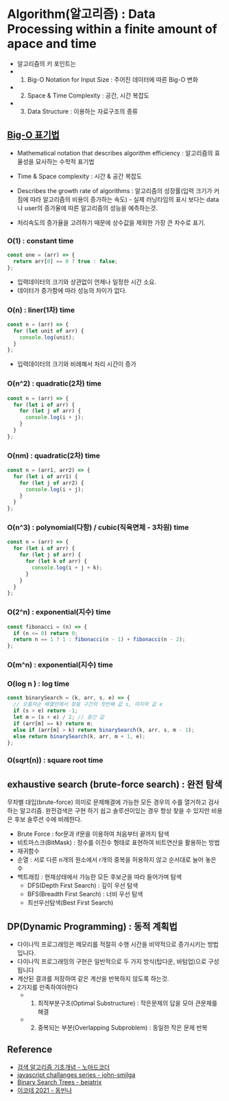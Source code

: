 # Algorithm(알고리즘) : Data Processing within a finite amount of apace and time

- 알고리즘의 키 포인트는
- 1. Big-O Notation for Input Size : 주어진 데이터에 따른 Big-O 변화
- 2. Space & Time Complexity : 공간, 시간 복잡도
- 3. Data Structure : 이용하는 자료구조의 종류

## [Big-O 표기법](https://malonmiming.tistory.com/104)

- Mathematical notation that describes algorithm efficiency : 알고리즘의 효율성을 묘사하는 수학적 표기법
- Time & Space complexity : 시간 & 공간 복잡도
- Describes the growth rate of algorithms : 알고리즘의 성장률(입력 크기가 커짐에 따라 알고리즘의 비용이 증가하는 속도) - 실제 러닝타임의 표시 보다는 data나 user의 증가율에 따른 알고리즘의 성능을 예측하는것.

- 처리속도의 증가율을 고려하기 때문에 상수값을 제외한 가장 큰 차수로 표기.

### O(1) : constant time

```ts
const one = (arr) => {
  return arr[0] == 0 ? true : false;
};
```

- 입력데이터의 크기와 상관없이 언제나 일정한 시간 소요.
- 데이터가 증가함에 따라 성능의 차이가 없다.

### O(n) : liner(1차) time

```ts
const n = (arr) => {
  for (let unit of arr) {
    console.log(unit);
  }
};
```

- 입력데이터의 크기와 비례해서 처리 시간이 증가

### O(n^2) : quadratic(2차) time

```ts
const n = (arr) => {
  for (let i of arr) {
    for (let j of arr) {
      console.log(i + j);
    }
  }
};
```

### O(nm) : quadratic(2차) time

```ts
const n = (arr1, arr2) => {
  for (let i of arr1) {
    for (let j of arr2) {
      console.log(i + j);
    }
  }
};
```

### O(n^3) : polynomial(다항) / cubic(직육면체 - 3차원) time

```ts
const n = (arr) => {
  for (let i of arr) {
    for (let j of arr) {
      for (let k of arr) {
        console.log(i + j + k);
      }
    }
  }
};
```

### O(2^n) : exponential(지수) time

```ts
const fibonacci = (n) => {
  if (n <= 0) return 0;
  return n == 1 ? 1 : fibonacci(n - 1) + fibonacci(n - 2);
};
```

### O(m^n) : exponential(지수) time

### O(log n ) : log time

```ts
const binarySearch = (k, arr, s, e) => {
  // 오름차순 배열안에서 찾을 구간의 첫번째 값 s, 마지막 값 e
  if (s > e) return -1;
  let m = (s + e) / 2; // 중간 값
  if (arr[m] == k) return m;
  else if (arr[m] > k) return binarySearch(k, arr, s, m - 1);
  else return binarySearch(k, arr, m + 1, e);
};
```

### O(sqrt(n)) : square root **time**

## **exhaustive search (brute-force search) : 완전 탐색**

무차별 대입(brute-force) 의미로 문제해결에 가능한 모든 경우의 수를 열거하고 검사하는 알고리즘. 완전검색은 구현 하기 쉽고 솔루션이있는 경우 항상 찾을 수 있지만 비용은 후보 솔루션 수에 비례한다.

- Brute Force : for문과 if문을 이용하여 처음부터 끝까지 탐색
- 비트마스크(BitMask) : 정수를 이진수 형태로 표현하여 비트연산을 활용하는 방법
- 재귀함수
- 순열 : 서로 다른 n개의 원소에서 r개의 중복을 허용하지 않고 순서대로 늘어 놓은 수
- 백트래킹 : 현재상태에서 가능한 모든 후보군을 따라 들어가며 탐색
  - DFS(Depth First Search) : 깊이 우선 탐색
  - BFS(Breadth First Search) : 너비 우선 탐색
  - 최선우선탐색(Best First Search)

## **DP(Dynamic Programming) : 동적 계획법**

- 다이나믹 프로그래밍은 메모리를 적절히 수행 시간을 비약적으로 증가시키는 방법입니다.
- 다이나믹 프로그래밍의 구현은 일반적으로 두 가지 방식(탑다운, 바텀업)으로 구성됩니다
- 계산된 결과를 저장하여 같은 계산을 반복하지 않도록 하는것.
- 2가지를 만족하여야한다
  - 1. 최적부분구조(Optimal Substructure) : 작은문제의 답을 모아 큰문제를 해결
  - 2. 중복되는 부분(Overlapping Subproblem) : 동일한 작은 문제 반복

## Reference

- [검색 알고리즘 기초개념 - 노마드코더](https://www.youtube.com/watch?v=WjIlVlmmNqs)
- [javascript challanges series - john-smilga](https://github.com/john-smilga/javascript-challanges-series/tree/main/challanges)
- [Binary Search Trees - beiatrix](https://www.youtube.com/watch?v=6JeuJRqKJrI)
- [이코테 2021 - 동빈나](https://youtube.com/playlist?list=PLRx0vPvlEmdAghTr5mXQxGpHjWqSz0dgC)
